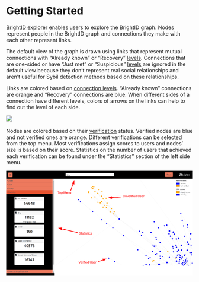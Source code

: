 # Getting Started

[BrightID explorer](https://explorer.brightid.org/) enables users to explore the BrightID graph. Nodes represent people in the BrightID graph and connections they make with each other represent links.

The default view of the graph is drawn using links that represent mutual connections with “Already known” or “Recovery” [levels](../getting-verified/making-connections/connection-levels.md). Connections that are one-sided or have “Just met” or “Suspicious” [levels](../getting-verified/making-connections/connection-levels.md) are ignored in the default view because they don’t represent real social relationships and aren’t useful for Sybil detection methods based on these relationships.

Links are colored based on [connection levels](../getting-verified/making-connections/connection-levels.md). “Already known” connections are orange and “Recovery” connections are blue. When different sides of a connection have different levels, colors of arrows on the links can help to find out the level of each side.

![](../.gitbook/assets/BrightID\_explorer\_1.png)

Nodes are colored based on their [verification](../getting-verified/) status. Verified nodes are blue and not verified ones are orange. Different verifications can be selected from the top menu. Most verifications assign scores to users and nodes’ size is based on their score. Statistics on the number of users that achieved each verification can be found under the “Statistics” section of the left side menu.

![](<../.gitbook/assets/BrightID explorer (2).png>)
